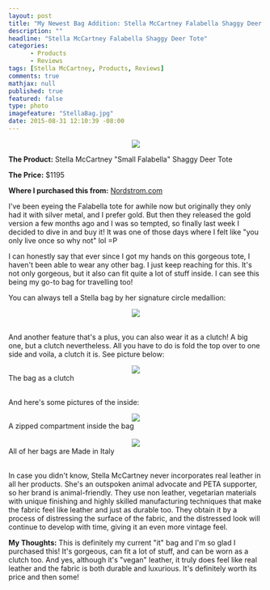 ```yaml
---
layout: post
title: "My Newest Bag Addition: Stella McCartney Falabella Shaggy Deer Tote!"
description: ""
headline: "Stella McCartney Falabella Shaggy Deer Tote"
categories: 
      - Products
      - Reviews
tags: [Stella McCartney, Products, Reviews]
comments: true
mathjax: null
published: true
featured: false
type: photo
imagefeature: "StellaBag.jpg"
date: 2015-08-31 12:10:39 -08:00
---
```


<center><img src="/images/StellaBag.jpg"></center>
<p><b>The Product:</b> Stella McCartney "Small Falabella" Shaggy Deer Tote</p>
<p><b>The Price:</b> $1195</p>
<p><b>Where I purchased this from:</b> <a href="http://shop.nordstrom.com" target="_blank">Nordstrom.com</a>

<br>

<p>I've been eyeing the Falabella tote for awhile now but originally they only had it with silver metal, and I prefer gold. But then they released the gold version a few months ago and I was so tempted, so finally last week I decided to dive in and buy it! It was one of those days where I felt like "you only live once so why not" lol =P</p>

<p>I can honestly say that ever since I got my hands on this gorgeous tote, I haven't been able to wear any other bag. I just keep reaching for this. It's not only gorgeous, but it also can fit quite a lot of stuff inside. I can see this being my go-to bag for travelling too!</p>

<p>You can always tell a Stella bag by her signature circle medallion:</p>
<center><img src="/images/StellaBag3.jpg"></center>

<br>

<p>And another feature that's a plus, you can also wear it as a clutch! A big one, but a clutch nevertheless. All you have to do is fold the top over to one side and voila, a clutch it is. See picture below:</p>

<center><img src="/images/StellaBag2.jpg"></center>
<figcaption>The bag as a clutch</figcaption>

<br>

<p>And here's some pictures of the inside:</p>
<center><img src="/images/StellaBag4.jpg"></center>
<figcaption>A zipped compartment inside the bag</figcaption>
<br>

<center><img src="/images/StellaBag5.jpg"></center>
<figcaption>All of her bags are Made in Italy</figcaption>

<br>

<p>In case you didn't know, Stella McCartney never incorporates real leather in all her products. She's an outspoken animal advocate and PETA supporter, so her brand is animal-friendly. They use non leather, vegetarian materials with unique finishing and highly skilled manufacturing techniques that make the fabric feel like leather and just as durable too. They obtain it by a process of distressing the surface of the fabric, and the distressed look will continue to develop with time, giving it an even more vintage feel.</p>

<p><i class="icon-exclamation-sign"></i><b> My Thoughts:</b> This is definitely my current "it" bag and I'm so glad I purchased this! It's gorgeous, can fit a lot of stuff, and can be worn as a clutch too. And yes, although it's "vegan" leather, it truly does feel like real leather and the fabric is both durable and luxurious. It's definitely worth its price and then some!</p>
